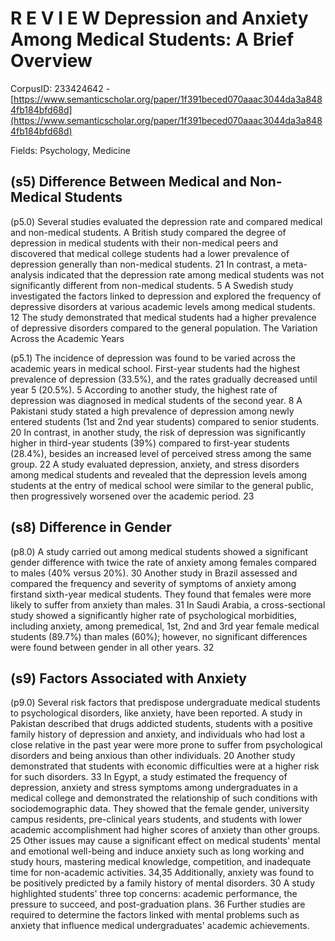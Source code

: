 # R E V I E W Depression and Anxiety Among Medical Students: A Brief Overview

CorpusID: 233424642 - [https://www.semanticscholar.org/paper/1f391beced070aaac3044da3a8484fb184bfd68d](https://www.semanticscholar.org/paper/1f391beced070aaac3044da3a8484fb184bfd68d)

Fields: Psychology, Medicine

## (s5) Difference Between Medical and Non-Medical Students
(p5.0) Several studies evaluated the depression rate and compared medical and non-medical students. A British study compared the degree of depression in medical students with their non-medical peers and discovered that medical college students had a lower prevalence of depression generally than non-medical students. 21 In contrast, a meta-analysis indicated that the depression rate among medical students was not significantly different from non-medical students. 5 A Swedish study investigated the factors linked to depression and explored the frequency of depressive disorders at various academic levels among medical students. 12 The study demonstrated that medical students had a higher prevalence of depressive disorders compared to the general population. The Variation Across the Academic Years

(p5.1) The incidence of depression was found to be varied across the academic years in medical school. First-year students had the highest prevalence of depression (33.5%), and the rates gradually decreased until year 5 (20.5%). 5 According to another study, the highest rate of depression was diagnosed in medical students of the second year. 8 A Pakistani study stated a high prevalence of depression among newly entered students (1st and 2nd year students) compared to senior students. 20 In contrast, in another study, the risk of depression was significantly higher in third-year students (39%) compared to first-year students (28.4%), besides an increased level of perceived stress among the same group. 22 A study evaluated depression, anxiety, and stress disorders among medical students and revealed that the depression levels among students at the entry of medical school were similar to the general public, then progressively worsened over the academic period. 23
## (s8) Difference in Gender
(p8.0) A study carried out among medical students showed a significant gender difference with twice the rate of anxiety among females compared to males (40% versus 20%). 30 Another study in Brazil assessed and compared the frequency and severity of symptoms of anxiety among firstand sixth-year medical students. They found that females were more likely to suffer from anxiety than males. 31 In Saudi Arabia, a cross-sectional study showed a significantly higher rate of psychological morbidities, including anxiety, among premedical, 1st, 2nd and 3rd year female medical students (89.7%) than males (60%); however, no significant differences were found between gender in all other years. 32
## (s9) Factors Associated with Anxiety
(p9.0) Several risk factors that predispose undergraduate medical students to psychological disorders, like anxiety, have been reported. A study in Pakistan described that drugs addicted students, students with a positive family history of depression and anxiety, and individuals who had lost a close relative in the past year were more prone to suffer from psychological disorders and being anxious than other individuals. 20 Another study demonstrated that students with economic difficulties were at a higher risk for such disorders. 33 In Egypt, a study estimated the frequency of depression, anxiety and stress symptoms among undergraduates in a medical college and demonstrated the relationship of such conditions with sociodemographic data. They showed that the female gender, university campus residents, pre-clinical years students, and students with lower academic accomplishment had higher scores of anxiety than other groups. 25 Other issues may cause a significant effect on medical students' mental and emotional well-being and induce anxiety such as long working and study hours, mastering medical knowledge, competition, and inadequate time for non-academic activities. 34,35 Additionally, anxiety was found to be positively predicted by a family history of mental disorders. 30 A study highlighted students' three top concerns: academic performance, the pressure to succeed, and post-graduation plans. 36 Further studies are required to determine the factors linked with mental problems such as anxiety that influence medical undergraduates' academic achievements. 

